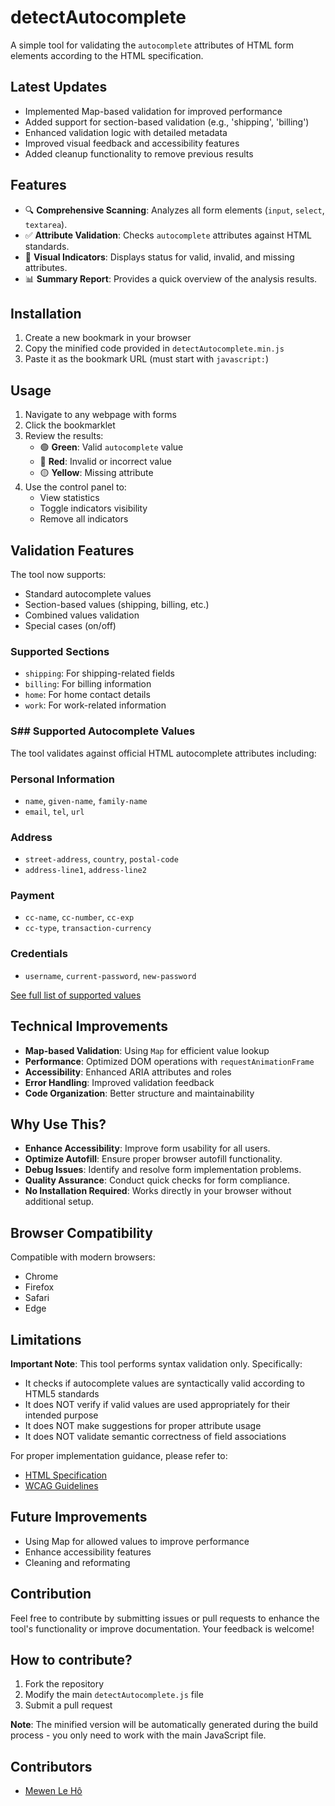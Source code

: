 # detectAutocomplete
A simple tool for validating the `autocomplete` attributes of HTML form elements according to the HTML specification.

## Latest Updates
- Implemented Map-based validation for improved performance
- Added support for section-based validation (e.g., 'shipping', 'billing')
- Enhanced validation logic with detailed metadata
- Improved visual feedback and accessibility features
- Added cleanup functionality to remove previous results

## Features

- <span aria-hidden="true">🔍</span> **Comprehensive Scanning**: Analyzes all form elements (`input`, `select`, `textarea`).
- <span aria-hidden="true">✅</span> **Attribute Validation**: Checks `autocomplete` attributes against HTML standards.
- <span aria-hidden="true">🎯</span> **Visual Indicators**: Displays status for valid, invalid, and missing attributes.
- <span aria-hidden="true">📊</span> **Summary Report**: Provides a quick overview of the analysis results.

## Installation

1. Create a new bookmark in your browser
2. Copy the minified code provided in `detectAutocomplete.min.js`
3. Paste it as the bookmark URL (must start with `javascript:`)

## Usage

1. Navigate to any webpage with forms
2. Click the bookmarklet
3. Review the results:
   - <span aria-hidden="true">🟢</span> **Green**: Valid `autocomplete` value
   - <span aria-hidden="true">🔴</span> **Red**: Invalid or incorrect value
   - <span aria-hidden="true">🟡</span> **Yellow**: Missing attribute
4. Use the control panel to:
   - View statistics
   - Toggle indicators visibility
   - Remove all indicators

## Validation Features

The tool now supports:
- Standard autocomplete values
- Section-based values (shipping, billing, etc.)
- Combined values validation
- Special cases (on/off)

### Supported Sections
- `shipping`: For shipping-related fields
- `billing`: For billing information
- `home`: For home contact details
- `work`: For work-related information

### S## Supported Autocomplete Values

The tool validates against official HTML autocomplete attributes including:

### Personal Information
- `name`, `given-name`, `family-name`
- `email`, `tel`, `url`

### Address
- `street-address`, `country`, `postal-code`
- `address-line1`, `address-line2`

### Payment
- `cc-name`, `cc-number`, `cc-exp`
- `cc-type`, `transaction-currency`

### Credentials
- `username`, `current-password`, `new-password`

[See full list of supported values](https://html.spec.whatwg.org/multipage/form-control-infrastructure.html#autofilling-form-controls:-the-autocomplete-attribute)

## Technical Improvements

- **Map-based Validation**: Using `Map` for efficient value lookup
- **Performance**: Optimized DOM operations with `requestAnimationFrame`
- **Accessibility**: Enhanced ARIA attributes and roles
- **Error Handling**: Improved validation feedback
- **Code Organization**: Better structure and maintainability

## Why Use This?

- **Enhance Accessibility**: Improve form usability for all users.
- **Optimize Autofill**: Ensure proper browser autofill functionality.
- **Debug Issues**: Identify and resolve form implementation problems.
- **Quality Assurance**: Conduct quick checks for form compliance.
- **No Installation Required**: Works directly in your browser without additional setup.

## Browser Compatibility

Compatible with modern browsers:
- Chrome
- Firefox
- Safari
- Edge

## Limitations
**Important Note**: This tool performs syntax validation only. Specifically:
- It checks if autocomplete values are syntactically valid according to HTML5 standards
- It does NOT verify if valid values are used appropriately for their intended purpose
- It does NOT make suggestions for proper attribute usage
- It does NOT validate semantic correctness of field associations

For proper implementation guidance, please refer to:
- [HTML Specification](https://html.spec.whatwg.org/multipage/form-control-infrastructure.html#autofilling-form-controls:-the-autocomplete-attribute)
- [WCAG Guidelines](https://www.w3.org/WAI/WCAG21/Understanding/identify-input-purpose.html)

## Future Improvements
- Using Map for allowed values to improve performance
- Enhance accessibility features
- Cleaning and reformating

## Contribution

Feel free to contribute by submitting issues or pull requests to enhance the tool's functionality or improve documentation. Your feedback is welcome!

## How to contribute?

1. Fork the repository
2. Modify the main `detectAutocomplete.js` file
3. Submit a pull request

**Note**: The minified version will be automatically generated during the build process - you only need to work with the main JavaScript file.

## Contributors

- [Mewen Le Hô](https://github.com/MewenLeHo)